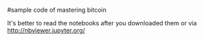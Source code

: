 #sample code of mastering bitcoin

It's better to read the notebooks after you downloaded them or via http://nbviewer.jupyter.org/
